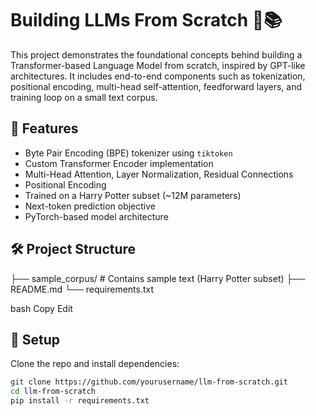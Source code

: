 # Building LLMs From Scratch 🧠📚

This project demonstrates the foundational concepts behind building a Transformer-based Language Model from scratch, inspired by GPT-like architectures. It includes end-to-end components such as tokenization, positional encoding, multi-head self-attention, feedforward layers, and training loop on a small text corpus.

## 🚀 Features

- Byte Pair Encoding (BPE) tokenizer using `tiktoken`
- Custom Transformer Encoder implementation
- Multi-Head Attention, Layer Normalization, Residual Connections
- Positional Encoding
- Trained on a Harry Potter subset (~12M parameters)
- Next-token prediction objective
- PyTorch-based model architecture

## 🛠️ Project Structure
├── sample_corpus/ # Contains sample text (Harry Potter subset)
├── README.md
└── requirements.txt

bash
Copy
Edit

## 🔧 Setup

Clone the repo and install dependencies:

```bash
git clone https://github.com/yourusername/llm-from-scratch.git
cd llm-from-scratch
pip install -r requirements.txt
